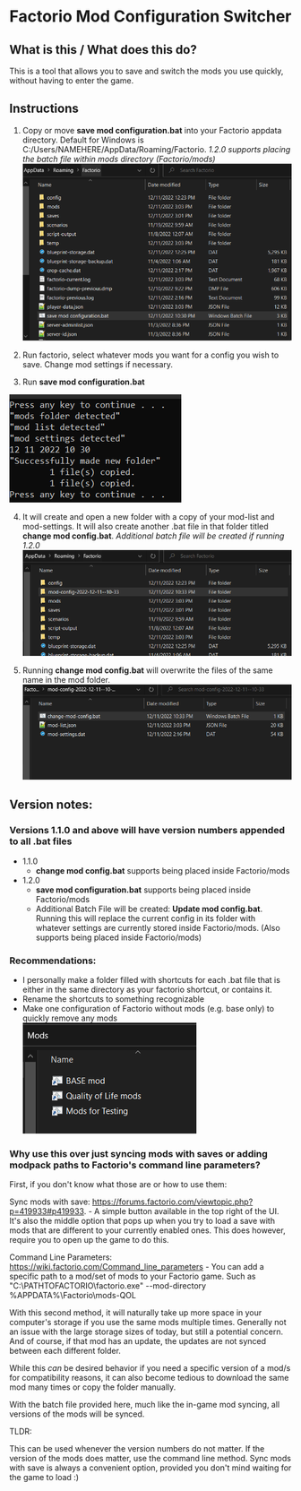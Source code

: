 # Factorio Mod Configuration Switcher
 
## What is this / What does this do?

This is a tool that allows you to save and switch the mods you use quickly, without having to enter the game.

## Instructions

1. Copy or move **save mod configuration.bat** into your Factorio appdata directory. Default for Windows is C:/Users/NAMEHERE/AppData/Roaming/Factorio. *1.2.0 supports placing the batch file within mods directory (Factorio/mods)*
![](/images/Folder-Before.png)

2. Run factorio, select whatever mods you want for a config you wish to save. Change mod settings if necessary. 

3. Run **save mod configuration.bat** 

![](/images/Running-Batch-File.png)

4. It will create and open a new folder with a copy of your mod-list and mod-settings. It will also create another .bat file in that folder titled **change mod config.bat**. *Additional batch file will be created if running 1.2.0*
![](/images/Folder-After.png)

5. Running **change mod config.bat** will overwrite the files of the same name in the mod folder. 
![](/images/Created-Folder.png)

## Version notes:

### Versions 1.1.0 and above will have version numbers appended to all .bat files

 - 1.1.0
    - **change mod config.bat** supports being placed inside Factorio/mods
 - 1.2.0
    - **save mod configuration.bat** supports being placed inside Factorio/mods
    - Additional Batch File will be created: **Update mod config.bat**. Running this will replace the current config in its folder with whatever settings are currently stored inside Factorio/mods. (Also supports being placed inside Factorio/mods)

### Recommendations:
 
 - I personally make a folder filled with shortcuts for each .bat file that is either in the same directory as your factorio shortcut, or contains it.
 - Rename the shortcuts to something recognizable
 - Make one configuration of Factorio without mods (e.g. base only) to quickly remove any mods 
![](/images/Sample-Shortcuts.png)


### Why use this over just syncing mods with saves or adding modpack paths to Factorio's command line parameters?

First, if you don't know what those are or how to use them:

Sync mods with save: https://forums.factorio.com/viewtopic.php?p=419933#p419933. - A simple button available in the top right of the UI. It's also the middle option that pops up when you try to load a save with mods that are different to your currently enabled ones. This does however, require you to open up the game to do this. 


Command Line Parameters: https://wiki.factorio.com/Command_line_parameters - You can add a specific path to a mod/set of mods to your Factorio game. Such as "C:\PATHTOFACTORIO\factorio.exe" --mod-directory %APPDATA%\Factorio\mods-QOL

With this second method, it will naturally take up more space in your computer's storage if you use the same mods multiple times. Generally not an issue with the 
large storage sizes of today, but still a potential concern. And of course, if that mod has an update, the updates are not synced between each different folder. 

While this *can* be desired behavior if you need a specific version of a mod/s for compatibility reasons, it can also become tedious to download the same mod many times or copy the folder manually.


With the batch file provided here, much like the in-game mod syncing, all versions of the mods will be synced.

TLDR:

This can be used whenever the version numbers do not matter. If the version of the mods does matter, use the command line method. Sync mods with save is always a convenient option, provided you don't mind waiting for the game to load :)
